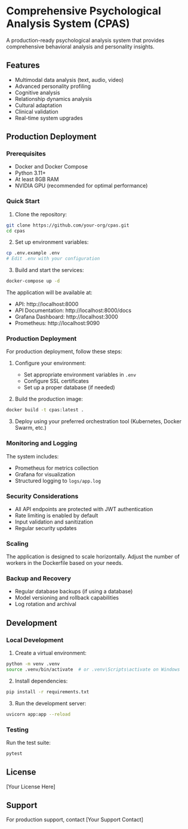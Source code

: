 # Comprehensive Psychological Analysis System (CPAS)

A production-ready psychological analysis system that provides comprehensive behavioral analysis and personality insights.

## Features

- Multimodal data analysis (text, audio, video)
- Advanced personality profiling
- Cognitive analysis
- Relationship dynamics analysis
- Cultural adaptation
- Clinical validation
- Real-time system upgrades

## Production Deployment

### Prerequisites

- Docker and Docker Compose
- Python 3.11+
- At least 8GB RAM
- NVIDIA GPU (recommended for optimal performance)

### Quick Start

1. Clone the repository:
```bash
git clone https://github.com/your-org/cpas.git
cd cpas
```

2. Set up environment variables:
```bash
cp .env.example .env
# Edit .env with your configuration
```

3. Build and start the services:
```bash
docker-compose up -d
```

The application will be available at:
- API: http://localhost:8000
- API Documentation: http://localhost:8000/docs
- Grafana Dashboard: http://localhost:3000
- Prometheus: http://localhost:9090

### Production Deployment

For production deployment, follow these steps:

1. Configure your environment:
   - Set appropriate environment variables in `.env`
   - Configure SSL certificates
   - Set up a proper database (if needed)

2. Build the production image:
```bash
docker build -t cpas:latest .
```

3. Deploy using your preferred orchestration tool (Kubernetes, Docker Swarm, etc.)

### Monitoring and Logging

The system includes:
- Prometheus for metrics collection
- Grafana for visualization
- Structured logging to `logs/app.log`

### Security Considerations

- All API endpoints are protected with JWT authentication
- Rate limiting is enabled by default
- Input validation and sanitization
- Regular security updates

### Scaling

The application is designed to scale horizontally. Adjust the number of workers in the Dockerfile based on your needs.

### Backup and Recovery

- Regular database backups (if using a database)
- Model versioning and rollback capabilities
- Log rotation and archival

## Development

### Local Development

1. Create a virtual environment:
```bash
python -m venv .venv
source .venv/bin/activate  # or .venv\Scripts\activate on Windows
```

2. Install dependencies:
```bash
pip install -r requirements.txt
```

3. Run the development server:
```bash
uvicorn app:app --reload
```

### Testing

Run the test suite:
```bash
pytest
```

## License

[Your License Here]

## Support

For production support, contact [Your Support Contact] 